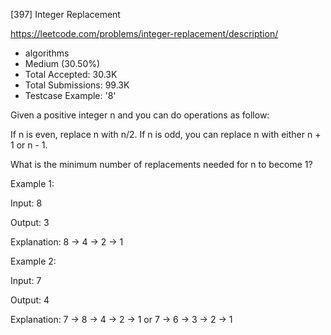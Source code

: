 [397] Integer Replacement  

https://leetcode.com/problems/integer-replacement/description/

* algorithms
* Medium (30.50%)
* Total Accepted:    30.3K
* Total Submissions: 99.3K
* Testcase Example:  '8'


Given a positive integer n and you can do operations as follow:




If n is even, replace n with n/2.
If n is odd, you can replace n with either n + 1 or n - 1.




What is the minimum number of replacements needed for n to become 1?




Example 1:

Input:
8

Output:
3

Explanation:
8 -> 4 -> 2 -> 1



Example 2:

Input:
7

Output:
4

Explanation:
7 -> 8 -> 4 -> 2 -> 1
or
7 -> 6 -> 3 -> 2 -> 1


